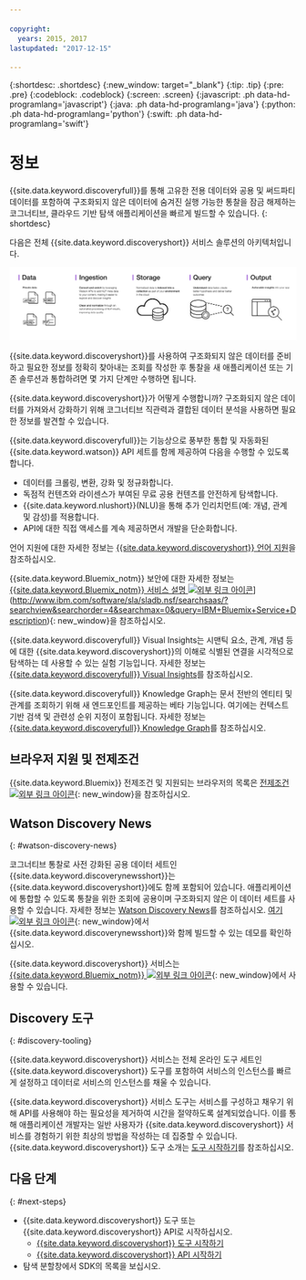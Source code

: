 ```yaml
---

copyright:
  years: 2015, 2017
lastupdated: "2017-12-15"

---
```


{:shortdesc: .shortdesc}
{:new_window: target="_blank"}
{:tip: .tip}
{:pre: .pre}
{:codeblock: .codeblock}
{:screen: .screen}
{:javascript: .ph data-hd-programlang='javascript'}
{:java: .ph data-hd-programlang='java'}
{:python: .ph data-hd-programlang='python'}
{:swift: .ph data-hd-programlang='swift'}

# 정보

{{site.data.keyword.discoveryfull}}를 통해 고유한 전용 데이터와 공용 및 써드파티 데이터를 포함하여 구조화되지 않은 데이터에 숨겨진 실행 가능한 통찰을 잠금 해제하는 코그너티브, 클라우드 기반 탐색 애플리케이션을 빠르게 빌드할 수 있습니다.
{: shortdesc}

다음은 전체 {{site.data.keyword.discoveryshort}} 서비스 솔루션의 아키텍처입니다. 

![Discovery 아키텍처 다이어그램](images/discovery-flow.png)

{{site.data.keyword.discoveryshort}}를 사용하여 구조화되지 않은 데이터를 준비하고 필요한 정보를 정확히 찾아내는 조회를 작성한 후 통찰을 새 애플리케이션 또는 기존 솔루션과 통합하려면 몇 가지 단계만 수행하면 됩니다. 

{{site.data.keyword.discoveryshort}}가 어떻게 수행합니까? 구조화되지 않은 데이터를 가져와서 강화하기 위해 코그너티브 직관력과 결합된 데이터 분석을 사용하면 필요한 정보를 발견할 수 있습니다. 

{{site.data.keyword.discoveryfull}}는 기능상으로 풍부한 통합 및 자동화된 {{site.data.keyword.watson}} API 세트를 함께 제공하여 다음을 수행할 수 있도록 합니다. 

- 데이터를 크롤링, 변환, 강화 및 정규화합니다. 
- 독점적 컨텐츠와 라이센스가 부여된 무료 공용 컨텐츠를 안전하게 탐색합니다. 
- {{site.data.keyword.nlushort}}(NLU)을 통해 추가 인리치먼트(예: 개념, 관계 및 감성)를 적용합니다. 
- API에 대한 직접 액세스를 계속 제공하면서 개발을 단순화합니다. 

언어 지원에 대한 자세한 정보는 [{{site.data.keyword.discoveryshort}} 언어 지원](/docs/services/discovery/language-support.html)을 참조하십시오.

{{site.data.keyword.Bluemix_notm}} 보안에 대한 자세한 정보는 [{{site.data.keyword.Bluemix_notm}} 서비스 설명 ![외부 링크 아이콘](../../icons/launch-glyph.svg "외부 링크 아이콘")](../../icons/launch-glyph.svg "외부 링크 아이콘")](http://www.ibm.com/software/sla/sladb.nsf/searchsaas/?searchview&searchorder=4&searchmax=0&query=IBM+Bluemix+Service+Description){: new_window}을 참조하십시오.

{{site.data.keyword.discoveryfull}} Visual Insights는 시맨틱 요소, 관계, 개념 등에 대한 {{site.data.keyword.discoveryshort}}의 이해로 식별된 연결을 시각적으로 탐색하는 데 사용할 수 있는 실험 기능입니다. 자세한 정보는 [{{site.data.keyword.discoveryfull}} Visual Insights](/docs/services/discovery/visual-insights.html)를 참조하십시오.

{{site.data.keyword.discoveryfull}} Knowledge Graph는 문서 전반의 엔티티 및 관계를 조회하기 위해 새 엔드포인트를 제공하는 베타 기능입니다. 여기에는 컨텍스트 기반 검색 및 관련성 순위 지정이 포함됩니다. 자세한 정보는 [{{site.data.keyword.discoveryfull}} Knowledge Graph](/docs/services/discovery/building-kg.html)를 참조하십시오. 

## 브라우저 지원 및 전제조건

{{site.data.keyword.Bluemix}} 전제조건 및 지원되는 브라우저의 목록은 [전제조건 ![외부 링크 아이콘](../../icons/launch-glyph.svg "외부 링크 아이콘")](https://console.bluemix.net/docs/overview/prereqs.html#prereqs){: new_window}을 참조하십시오. 

## Watson Discovery News
{: #watson-discovery-news}

코그너티브 통찰로 사전 강화된 공용 데이터 세트인 {{site.data.keyword.discoverynewsshort}}는 {{site.data.keyword.discoveryshort}}에도 함께 포함되어 있습니다. 애플리케이션에 통합할 수 있도록 통찰을 위한 조회에 공용이며 구조화되지 않은 이 데이터 세트를 사용할 수 있습니다. 자세한 정보는 [Watson Discovery News](/docs/services/discovery/watson-discovery-news.html#watson-discovery-news)를 참조하십시오. [여기![외부 링크 아이콘](../../icons/launch-glyph.svg "외부 링크 아이콘")](https://discovery-news-demo.mybluemix.net/){: new_window}에서 {{site.data.keyword.discoverynewsshort}}와 함께 빌드할 수 있는 데모를 확인하십시오.

{{site.data.keyword.discoveryshort}} 서비스는 [{{site.data.keyword.Bluemix_notm}} ![외부 링크 아이콘](../../icons/launch-glyph.svg "외부 링크 아이콘")](https://console.ng.bluemix.net/catalog/services/discovery/){: new_window}에서 사용할 수 있습니다.

## Discovery 도구
{: #discovery-tooling}

{{site.data.keyword.discoveryshort}} 서비스는 전체 온라인 도구 세트인 {{site.data.keyword.discoveryshort}} 도구를 포함하여 서비스의 인스턴스를 빠르게 설정하고 데이터로 서비스의 인스턴스를 채울 수 있습니다. 

{{site.data.keyword.discoveryshort}} 서비스 도구는 서비스를 구성하고 채우기 위해 API를 사용해야 하는 필요성을 제거하여 시간을 절약하도록 설계되었습니다. 이를 통해 애플리케이션 개발자는 일반 사용자가 {{site.data.keyword.discoveryshort}} 서비스를 경험하기 위한 최상의 방법을 작성하는 데 집중할 수 있습니다. {{site.data.keyword.discoveryshort}} 도구 소개는 [도구 시작하기](/docs/services/discovery/getting-started-tool.html)를 참조하십시오. 


## 다음 단계
{: #next-steps}

- {{site.data.keyword.discoveryshort}} 도구 또는 {{site.data.keyword.discoveryshort}} API로 시작하십시오. 
    - [{{site.data.keyword.discoveryshort}} 도구 시작하기](/docs/services/discovery/getting-started-tool.html)
    - [{{site.data.keyword.discoveryshort}} API 시작하기](/docs/services/discovery/getting-started.html)
- 탐색 분할창에서 SDK의 목록을 보십시오. 
